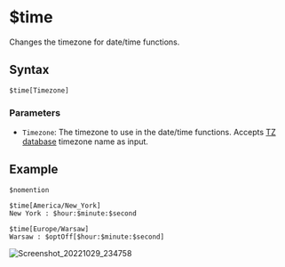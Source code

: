 # $time
Changes the timezone for date/time functions.

## Syntax
```
$time[Timezone]
```

### Parameters
- `Timezone`: The timezone to use in the date/time functions. Accepts [TZ database](https://en.wikipedia.org/wiki/List_of_tz_database_time_zones) timezone name as input.

## Example
```
$nomention

$time[America/New_York]
New York : $hour:$minute:$second

$time[Europe/Warsaw]
Warsaw : $optOff[$hour:$minute:$second]
```
![Screenshot_20221029_234758](https://user-images.githubusercontent.com/95774950/198847125-b093d143-7890-4478-a437-1c80c35c4c41.png)
